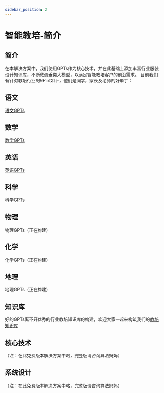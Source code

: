 ```yaml
---
sidebar_position: 2
---
```


# 智能教培-简介
## 简介

在本解决方案中，我们使用GPTs作为核心技术，并在此基础上添加丰富行业服装设计知识库，不断微调垂类大模型，以满足智能教培客户的前沿需求。
目前我们有针对教培行业的GPTs如下，他们是同学，家长及老师的好助手：

## 语文
[语文GPTs](chinese)

## 数学
[数学GPTs](math)

## 英语
[英语GPTs](english)

## 科学
[科学GPTs](science)

## 物理
物理GPTs（正在构建）

## 化学
化学GPTs（正在构建）

## 地理
地理GPTs（正在构建）

## 知识库

好的GPTs离不开优秀的行业教培知识库的构建，欢迎大家一起来构筑我们的[教培知识库](https://github.com/weijiang2023/algmon-kb/tree/main/kb/)

## 核心技术
（注：在此免费版本解决方案中略，完整版请咨询算法妈妈）

## 系统设计
（注：在此免费版本解决方案中略，完整版请咨询算法妈妈）